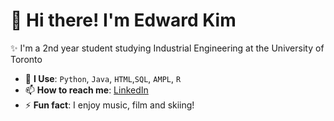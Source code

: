 <div style="display: flex; align-items: center;">
  <div style="flex: 1;">
    <h1>👋 Hi there! I'm Edward Kim</h1>
    <p>✨ I'm a 2nd year student studying Industrial Engineering at the University of Toronto
    <ul>
      <li>💬 <strong>I Use</strong>: <code>Python</code>, <code>Java</code>, <code>HTML</code>,<code>SQL</code>, <code>AMPL</code>, <code>R</code></li>
      <li>📫 <strong>How to reach me</strong>: <a href="https://www.linkedin.com/in/edwardkm/">LinkedIn</a></li>
      <li>⚡ <strong>Fun fact</strong>: I enjoy music, film and skiing!</li>
